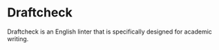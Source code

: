 Draftcheck
==========

Draftcheck is an English linter that is specifically designed for academic writing.

